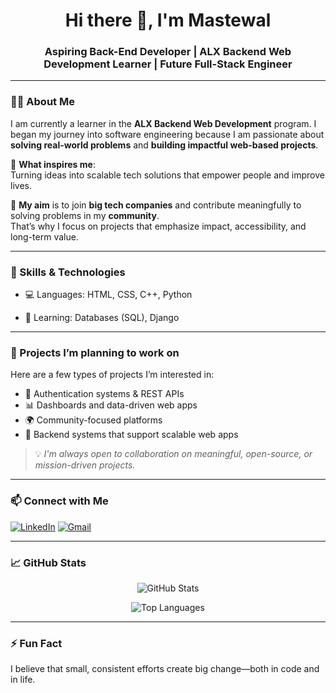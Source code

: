 <!-- GitHub Profile README  -->

<h1 align="center">Hi there 👋, I'm Mastewal</h1>
<h3 align="center">Aspiring Back-End Developer | ALX Backend Web Development Learner | Future Full-Stack Engineer</h3>

---

### 👨‍💻 About Me

I am currently a learner in the **ALX Backend Web Development** program. I began my journey into software engineering because I am passionate about **solving real-world problems** and **building impactful web-based projects**.

🌟 **What inspires me**:  
Turning ideas into scalable tech solutions that empower people and improve lives.

🎯 **My aim** is to join **big tech companies** and contribute meaningfully to solving problems in my **community**.  
That’s why I focus on projects that emphasize impact, accessibility, and long-term value.

---

### 🚀 Skills & Technologies

- 💻 Languages: HTML, CSS, C++, Python

- 🧠 Learning: Databases (SQL), Django

---

### 📂 Projects I’m planning to work on 

Here are a few types of projects I’m interested in:

- 🔐 Authentication systems & REST APIs  
- 📊 Dashboards and data-driven web apps  
- 🌍 Community-focused platforms  
- 🧰 Backend systems that support scalable web apps

> 💡 *I'm always open to collaboration on meaningful, open-source, or mission-driven projects.*

---

### 📫 Connect with Me

<p align="left">
  <a href="https://www.linkedin.com/in/mastewal-shiferaw-63592b222/" target="_blank"><img alt="LinkedIn" src="https://img.shields.io/badge/LinkedIn-blue?logo=linkedin&style=for-the-badge" /></a>
  <a href="mailto:mgshiferaw@gmail.com"><img alt="Gmail" src="https://img.shields.io/badge/Email-D14836?logo=gmail&logoColor=white&style=for-the-badge" /></a>
  
</p>

---

### 📈 GitHub Stats

<p align="center">
  <img src="https://github-readme-stats.vercel.app/api?username=mastewalshiferaw&show_icons=true&theme=tokyonight" alt="GitHub Stats" />
</p>

<p align="center">
  <img src="https://github-readme-stats.vercel.app/api/top-langs/?username=mastewalshiferaw&layout=compact&theme=tokyonight" alt="Top Languages" />
</p>

---

### ⚡ Fun Fact
I believe that small, consistent efforts create big change—both in code and in life.
